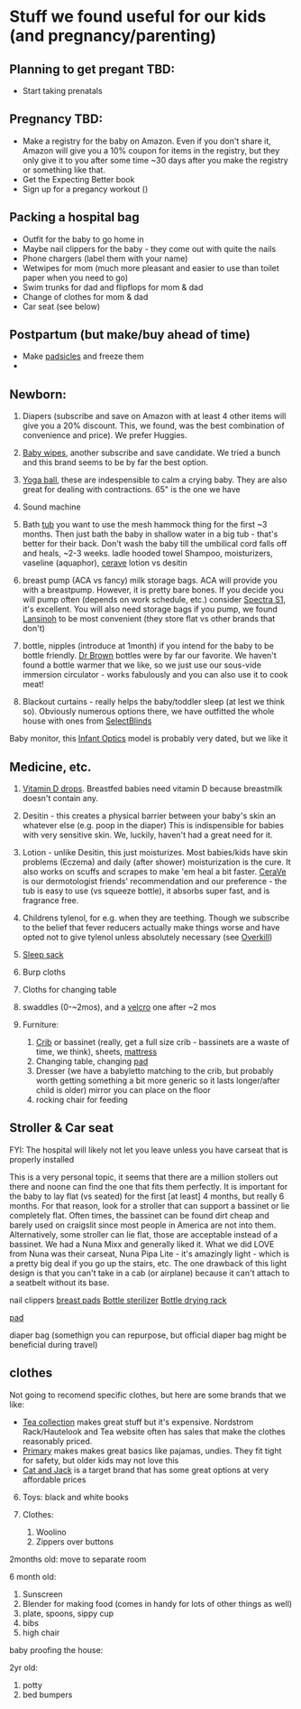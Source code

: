 # Stuff we found useful for our kids (and pregnancy/parenting)

## Planning to get pregant TBD:
* Start taking prenatals

## Pregnancy TBD:
* Make a registry for the baby on Amazon. Even if you don't share it, Amazon will give you a 10% coupon for items in the registry, but they only give it to you after some time ~30 days after you make the registry or something like that.
* Get the Expecting Better book
* Sign up for a pregancy workout ()

## Packing a hospital bag
* Outfit for the baby to go home in
* Maybe nail clippers for the baby - they come out with quite the nails
* Phone chargers (label them with your name)
* Wetwipes for mom (much more pleasant and easier to use than toilet paper when you need to go)
* Swim trunks for dad and flipflops for mom & dad
* Change of clothes for mom & dad
* Car seat (see below)

## Postpartum (but make/buy ahead of time)
* Make [padsicles](https://www.healthline.com/health/pregnancy/padsicles#how-to-make) and freeze them
* 

## Newborn:
1. Diapers (subscribe and save on Amazon with at least 4 other items will give you a 20% discount. This, we found, was the best combination of convenience and price). We prefer Huggies.
1. [Baby wipes](https://www.amazon.com/WaterWipes-Sensitive-Wipes-Count-Packs/dp/B008KJEYLO), another subscribe and save candidate. We tried a bunch and this brand seems to be by far the best option.
1. [Yoga ball](https://www.amazon.com/gp/product/B072MJSB38), these are indespensible to calm a crying baby. They are also great for dealing with contractions. 65" is the one we have
1. Sound machine

1. Bath [tub](https://www.amazon.com/First-Years-Comfort-Newborn-Toddler/dp/B000XW65SG) you want to use the mesh hammock thing for the first ~3 months. Then just bath the baby in shallow water in a big tub - that's better for their back. Don't wash the baby till the umbilical cord falls off and heals, ~2-3 weeks.
    ladle
    hooded towel
    Shampoo, moisturizers, vaseline (aquaphor), [cerave](https://www.amazon.com/CeraVe-Moisturizing-Cream-Daily-Moisturizer/dp/B00TTD9BRC) lotion vs desitin
1. breast pump (ACA vs fancy) milk storage bags. ACA will provide you with a breastpump. However, it is pretty bare bones. If you decide you will pump often (depends on work schedule, etc.) consider [Spectra S1](https://www.amazon.com/Spectra-Baby-USA-Rechargeable-Electric/dp/B00DBKFFJM), it's excellent.
You will also need storage bags if you pump, we found [Lansinoh](https://www.amazon.com/Lansinoh-Breastmilk-Breastfeeding-Directly-Essentials/dp/B006XISCNA) to be most convenient (they store flat vs other brands that don't)
1. bottle, nipples (introduce at 1month) if you intend for the baby to be bottle friendly. [Dr Brown](https://www.amazon.com/Dr-Browns-Options-Bottle-4-Pack/dp/B01845QH7M) bottles were by far our favorite.
We haven't found a bottle warmer that we like, so we just use our sous-vide immersion circulator - works fabulously and you can also use it to cook meat!
1. Blackout curtains - really helps the baby/toddler sleep (at lest we think so). Obviously numerous options there, we have outfitted the whole house with ones from [SelectBlinds](https://www.selectblinds.com/cellular-shades/select-blackout-cellulars.html
)


Baby monitor, this [Infant Optics](https://www.amazon.com/Infant-Optics-DXR-8-Monitor-Interchangeable/dp/B00ECHYTBI) model is probably very dated, but we like it 

## Medicine, etc.
1. [Vitamin D drops](https://www.amazon.com/Ddrops-Vitamin-drops-2-5mL-fl-oz/dp/B003CT36NE). Breastfed babies need vitamin D because breastmilk doesn't contain any. 
1. Desitin - this creates a physical barrier between your baby's skin an whatever else (e.g. poop in the diaper) This is indispensible for babies with very sensitive skin. We, luckily, haven't had a great need for it.
1. Lotion - unlike Desitin, this just moisturizes. Most babies/kids have skin problems (Eczema) and daily (after shower) moisturization is the cure. It also works on scuffs and scrapes to make 'em heal a bit faster. [CeraVe](https://www.amazon.com/CeraVe-Moisturizing-Cream-Daily-Moisturizer/dp/B00TTD9BRC) is our dermotologist friends' recommendation and our preference - the tub is easy to use (vs squeeze bottle), it absorbs super fast, and is fragrance free.
1. Childrens tylenol, for e.g. when they are teething. Though we subscribe to the belief that fever reducers actually make things worse and have opted not to give tylenol unless absolutely necessary (see [Overkill](https://www.amazon.com/Overkill-When-Modern-Medicine-Goes-ebook/dp/B07V6BK7XG))

1. [Sleep sack](https://woolino.com/collections/baby-sleeping-bags)
1. Burp cloths
1. Cloths for changing table
1. swaddles (0-~2mos), and a [velcro](https://www.amazon.com/Halo-Sleepsack-Swaddle-Wearable-Blanket/dp/B076HNK6QX) one after ~2 mos 
5. Furniture:
    1. [Crib](https://www.amazon.com/Babyletto-Hudson-Convertible-Toddler-Conversion/dp/B007CRJHUI) or bassinet (really, get a full size crib - bassinets are a waste of time, we think), sheets, [mattress](https://www.amazon.com/Newton-Breathable-Suffocation-Hypoallergenic-Non-Toxic/dp/B00WR958TA)
    2. Changing table, changing [pad](https://www.buybuybaby.com/store/product/keekaroo-peanut-changer/3272011?brandId=775)
    3. Dresser (we have a babyletto matching to the crib, but probably worth getting something a bit more generic so it lasts longer/after child is older)
    mirror you can place on the floor
    4. rocking chair for feeding

## Stroller & Car seat
FYI: The hospital will likely not let you leave unless you have carseat that is properly installed

This is a very personal topic, it seems that there are a million stollers out there and noone can find the one that fits them perfectly.
It is important for the baby to lay flat (vs seated) for the first [at least] 4 months, but really 6 months.
For that reason, look for a stroller that can support a bassinet or lie completely flat. Often times, the bassinet can be found dirt cheap and barely used on craigslit since most people in America are not into them. Alternatively, some stroller can lie flat, those are acceptable instead of a bassinet.
We had a Nuna Mixx and generally liked it. What we did LOVE from Nuna was their carseat, Nuna Pipa Lite - it's amazingly light - which is a pretty big deal if you go up the stairs, etc. The one drawback of this light design is that you can't take in a cab (or airplane) because it can't attach to a seatbelt without its base.




nail clippers
[breast pads](https://www.amazon.com/Washable-Organic-Contoured-Reusable-Breastfeeding/dp/B01FY8VUKQ)
[Bottle sterilizer](https://www.amazon.com/Philips-AVENT-Microwave-Steam-Sterilizer/dp/B007VBXKG2)
[Bottle drying rack](https://www.amazon.com/Boon-Grass-Countertop-Drying-Green/dp/B0032G9E0G)

[pad](https://www.amazon.com/dp/B07F2QFRT5)

diaper bag (somethign you can repurpose, but official diaper bag might be beneficial during travel)

## clothes
Not going to recomend specific clothes, but here are some brands that we like:
* [Tea collection](https://www.teacollection.com/) makes great stuff but it's expensive. Nordstrom Rack/Hautelook and Tea website often has sales that make the clothes reasonably priced.
* [Primary](https://www.primary.com/) makes makes great basics like pajamas, undies. They fit tight for safety, but older kids may not love this
* [Cat and Jack](https://www.target.com/b/cat-jack/-/N-qqqgm) is a target brand that has some great options at very affordable prices

6. Toys:
    black and white books

7. Clothes:
    1. Woolino
    2. Zippers over buttons

2months old:
move to separate room

6 month old:
1. Sunscreen
1. Blender for making food (comes in handy for lots of other things as well)
1. plate, spoons, sippy cup
1. bibs
1. high chair

baby proofing the house:

2yr old:
1. potty
1. bed bumpers

